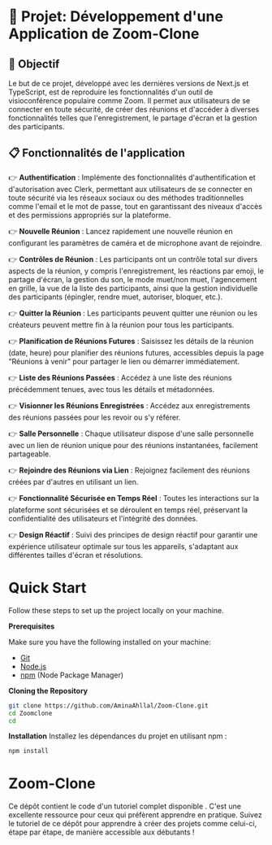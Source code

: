 # 📝 Projet: Développement d'une Application de Zoom-Clone

## 🎯 Objectif

Le but de ce projet, développé avec les dernières versions de Next.js et TypeScript, est de reproduire les fonctionnalités d'un outil de visioconférence populaire comme Zoom. Il permet aux utilisateurs de se connecter en toute sécurité, de créer des réunions et d'accéder à diverses fonctionnalités telles que l'enregistrement, le partage d'écran et la gestion des participants. 

## 📋 Fonctionnalités de l'application

👉 **Authentification** : Implémente des fonctionnalités d'authentification et d'autorisation avec Clerk, permettant aux utilisateurs de se connecter en toute sécurité via les réseaux sociaux ou des méthodes traditionnelles comme l'email et le mot de passe, tout en garantissant des niveaux d'accès et des permissions appropriés sur la plateforme.

👉 **Nouvelle Réunion** : Lancez rapidement une nouvelle réunion en configurant les paramètres de caméra et de microphone avant de rejoindre.

👉 **Contrôles de Réunion** : Les participants ont un contrôle total sur divers aspects de la réunion, y compris l'enregistrement, les réactions par emoji, le partage d'écran, la gestion du son, le mode muet/non muet, l'agencement en grille, la vue de la liste des participants, ainsi que la gestion individuelle des participants (épingler, rendre muet, autoriser, bloquer, etc.).

👉 **Quitter la Réunion** : Les participants peuvent quitter une réunion ou les créateurs peuvent mettre fin à la réunion pour tous les participants.

👉 **Planification de Réunions Futures** : Saisissez les détails de la réunion (date, heure) pour planifier des réunions futures, accessibles depuis la page "Réunions à venir" pour partager le lien ou démarrer immédiatement.

👉 **Liste des Réunions Passées** : Accédez à une liste des réunions précédemment tenues, avec tous les détails et métadonnées.

👉 **Visionner les Réunions Enregistrées** : Accédez aux enregistrements des réunions passées pour les revoir ou s'y référer.

👉 **Salle Personnelle** : Chaque utilisateur dispose d'une salle personnelle avec un lien de réunion unique pour des réunions instantanées, facilement partageable.

👉 **Rejoindre des Réunions via Lien** : Rejoignez facilement des réunions créées par d'autres en utilisant un lien.

👉 **Fonctionnalité Sécurisée en Temps Réel** : Toutes les interactions sur la plateforme sont sécurisées et se déroulent en temps réel, préservant la confidentialité des utilisateurs et l'intégrité des données.

👉 **Design Réactif** : Suivi des principes de design réactif pour garantir une expérience utilisateur optimale sur tous les appareils, s'adaptant aux différentes tailles d'écran et résolutions.

# Quick Start
Follow these steps to set up the project locally on your machine.

 **Prerequisites**

Make sure you have the following installed on your machine:

- [Git](https://git-scm.com/)
- [Node.js](https://nodejs.org/en)
- [ npm](https://www.npmjs.com/) (Node Package Manager)

**Cloning the Repository**
```bash
git clone https://github.com/AminaAhllal/Zoom-Clone.git
cd Zoomclone
cd
```

**Installation**
Installez les dépendances du projet en utilisant npm :
```bash
npm install
```

# Zoom-Clone
Ce dépôt contient le code d'un tutoriel complet disponible . C'est une excellente ressource pour ceux qui préfèrent apprendre en pratique. Suivez le tutoriel de ce dépôt pour apprendre à créer des projets comme celui-ci, étape par étape, de manière accessible aux débutants !
